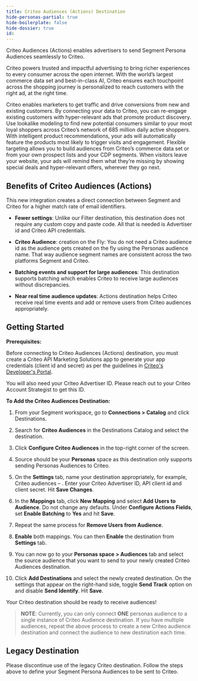 ```yaml
---
title: Criteo Audiences (Actions) Destination
hide-personas-partial: true
hide-boilerplate: false
hide-dossier: true
id:
---
```

Criteo Audiences (Actions) enables advertisers to send Segment Persona Audiences seamlessly to Criteo.

Criteo powers trusted and impactful advertising to bring richer experiences to every consumer across the open internet. With the world’s largest commerce data set and best-in-class AI, Criteo ensures each touchpoint across the shopping journey is personalized to reach customers with the right ad, at the right time.

Criteo enables marketers to get traffic and drive conversions from new and existing customers. By connecting your data to Criteo, you can re-engage existing customers with hyper-relevant ads that promote product discovery. Use lookalike modeling to find new potential consumers similar to your most loyal shoppers across Criteo’s network of 685 million daily active shoppers. With intelligent product recommendations, your ads will automatically feature the products most likely to trigger visits and engagement. Flexible targeting allows you to build audiences from Criteo’s commerce data set or from your own prospect lists and your CDP segments. When visitors leave your website, your ads will remind them what they’re missing by showing special deals and hyper-relevant offers, wherever they go next.

## Benefits of Criteo Audiences (Actions)

This new integration creates a direct connection between Segment and Criteo for a higher match rate of email identifiers.  

- **Fewer settings**: Unlike our Filter destination, this destination does not require any custom copy and paste code. All that is needed is Advertiser id and Criteo API credentials.

- **Criteo Audience**: creation on the Fly: You do not need a Criteo audience id as the audience gets created on the fly using the Personas audience name. That way audience segment names are consistent across the two platforms Segment and Criteo.

- **Batching events and support for large audiences**: This destination supports batching which enables Criteo to receive large audiences without discrepancies.

- **Near real time audience updates**: Actions destination helps Criteo receive real time events and add or remove users from Criteo audiences appropriately.

## Getting Started

**Prerequisites:**  

Before connecting to Criteo Audiences (Actions) destination, you must create a Criteo API Marketing Solutions app to generate your app credentials (client id and secret) as per the guidelines in [Criteo's Developer's Portal](https://developers.criteo.com/marketing-solutions/docs/onboarding-checklist).  

You will also need your Criteo Advertiser ID. Please reach out to your Criteo Account Strategist to get this ID.

**To Add the Criteo Audiences Destination:**

1. From your Segment workspace, go to **Connections > Catalog** and click Destinations.

2. Search for **Criteo Audiences** in the Destinations Catalog and select the destination.

3. Click **Configure Criteo Audiences** in the top-right corner of the screen.

4. Source should be your **Personas** space as this destination only supports sending Personas Audiences to Criteo.

5. On the **Settings** tab, name your destination appropriately, for example, Criteo audiences – <audience name>. Enter your Criteo Advertiser ID, API client id and client secret. Hit **Save Changes**.  

6. In the **Mappings** tab, click **New Mapping** and select **Add Users to Audience**. Do not change any defaults. Under **Configure Actions Fields**, set **Enable Batching** to **Yes** and hit **Save**.  

7. Repeat the same process for **Remove Users from Audience**.

8. **Enable** both mappings. You can then **Enable** the destination from **Settings** tab.

9. You can now go to your **Personas space > Audiences** tab and select the source audience that you want to send to your newly created Criteo Audiences destination.

10. Click **Add Destinations** and select the newly created destination. On the settings that appear on the right-hand side, toggle **Send Track** option on and disable **Send Identify**. Hit **Save**.  

Your Criteo destination should be ready to receive audiences!


>**NOTE**:
> Currently, you can only connect **ONE** personas audience to a single instance of Criteo Audience destination. If you have multiple audiences, repeat the above process to create a new Criteo audience destination and connect the audience to new destination each time.

## Legacy Destination

Please discontinue use of the legacy Criteo destination. Follow the steps above to define your Segment Persona Audiences to be sent to Criteo.
